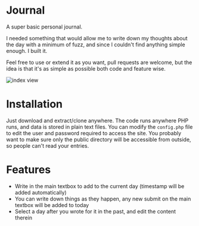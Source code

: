 # Journal
A super basic personal journal.

I needed something that would allow me to write down my thoughts about the day with a minimum of fuzz, and since I couldn't find anything simple enough. I built it.

Feel free to use or extend it as you want, pull requests are welcome, but the idea is that it's as simple as possible both code and feature wise.

![index view](http://i.imgur.com/V59ibI0.jpg)

# Installation
Just download and extract/clone anywhere. The code runs anywhere PHP runs, and data is stored in plain text files. You can modify the `config.php` file to edit the user and password required to access the site. You probably want to make sure only the public directory will be accessible from outside, so people can't read your entries.

# Features
- Write in the main textbox to add to the current day (timestamp will be added automatically)
- You can write down things as they happen, any new submit on the main textbox will be added to today
- Select a day after you wrote for it in the past, and edit the content therein

